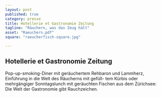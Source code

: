 ```yaml
---
layout: post
published: true
category: presse
title: Hotellerie et Gastronomie Zeitung
tagline: "Räuchern, was das Zeug hält"
asset: "Raeuchern.pdf"
square: "raeucherfisch-square.jpg"

---
```


## Hotellerie et Gastronomie Zeitung
Pop-up-smoking-Diner mit geräuchertem Rehbaron und Lammherz, Einführung in die Welt des Räucherns mit gefüll-
tem Kürbis oder mehrgängiger Sonntagslunch mit geräuchten Fischen aus dem Zürichsee: Die Welt der Gastronomie gibt Rauchzeichen. 

